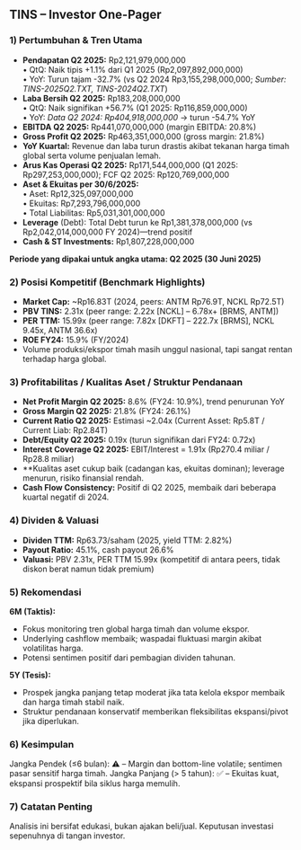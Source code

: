 ## TINS – Investor One-Pager

### 1) Pertumbuhan & Tren Utama
- **Pendapatan Q2 2025:** Rp2,121,979,000,000  
  • QtQ: Naik tipis +1.1% dari Q1 2025 (Rp2,097,892,000,000)  
  • YoY: Turun tajam -32.7% (vs Q2 2024 Rp3,155,298,000,000; *Sumber: TINS-2025Q2.TXT, TINS-2024Q2.TXT*)
- **Laba Bersih Q2 2025:** Rp183,208,000,000  
  • QtQ: Naik signifikan +56.7% (Q1 2025: Rp116,859,000,000)  
  • YoY: *Data Q2 2024: Rp404,918,000,000* → turun -54.7% YoY
- **EBITDA Q2 2025:** Rp441,070,000,000 (margin EBITDA: 20.8%)
- **Gross Profit Q2 2025:** Rp463,351,000,000 (gross margin: 21.8%)
- **YoY Kuartal:** Revenue dan laba turun drastis akibat tekanan harga timah global serta volume penjualan lemah.
- **Arus Kas Operasi Q2 2025:** Rp171,544,000,000 (Q1 2025: Rp297,253,000,000); FCF Q2 2025: Rp120,769,000,000
- **Aset & Ekuitas per 30/6/2025:**  
  • Aset: Rp12,325,097,000,000  
  • Ekuitas: Rp7,293,796,000,000  
  • Total Liabilitas: Rp5,031,301,000,000
- **Leverage** (Debt): Total Debt turun ke Rp1,381,378,000,000 (vs Rp2,042,014,000,000 FY 2024)—trend positif
- **Cash & ST Investments:** Rp1,807,228,000,000

**Periode yang dipakai untuk angka utama: Q2 2025 (30 Juni 2025)**

### 2) Posisi Kompetitif (Benchmark Highlights)
- **Market Cap:** ~Rp16.83T (2024, peers: ANTM Rp76.9T, NCKL Rp72.5T)
- **PBV TINS:** 2.31x (peer range: 2.22x [NCKL] – 6.78x+ [BRMS, ANTM])
- **PER TTM:** 15.99x (peer range: 7.82x [DKFT] – 222.7x [BRMS], NCKL 9.45x, ANTM 36.6x)
- **ROE FY24:** 15.9% (FY/2024)
- Volume produksi/ekspor timah masih unggul nasional, tapi sangat rentan terhadap harga global.

### 3) Profitabilitas / Kualitas Aset / Struktur Pendanaan
- **Net Profit Margin Q2 2025:** 8.6% (FY24: 10.9%), trend penurunan YoY
- **Gross Margin Q2 2025:** 21.8% (FY24: 26.1%)
- **Current Ratio Q2 2025:** Estimasi ~2.04x (Current Asset: Rp5.8T / Current Liab: Rp2.84T)
- **Debt/Equity Q2 2025:** 0.19x (turun signifikan dari FY24: 0.72x)
- **Interest Coverage Q2 2025:** EBIT/Interest = 1.91x (Rp270.4 miliar / Rp28.8 miliar)
- **Kualitas aset cukup baik (cadangan kas, ekuitas dominan); leverage menurun, risiko finansial rendah.
- **Cash Flow Consistency:** Positif di Q2 2025, membaik dari beberapa kuartal negatif di 2024.

### 4) Dividen & Valuasi
- **Dividen TTM:** Rp63.73/saham (2025, yield TTM: 2.82%)
- **Payout Ratio:** 45.1%, cash payout 26.6%
- **Valuasi:** PBV 2.31x, PER TTM 15.99x (kompetitif di antara peers, tidak diskon berat namun tidak premium)

### 5) Rekomendasi
**6M (Taktis):**
- Fokus monitoring tren global harga timah dan volume ekspor.
- Underlying cashflow membaik; waspadai fluktuasi margin akibat volatilitas harga.
- Potensi sentimen positif dari pembagian dividen tahunan.

**5Y (Tesis):**
- Prospek jangka panjang tetap moderat jika tata kelola ekspor membaik dan harga timah stabil naik.
- Struktur pendanaan konservatif memberikan fleksibilitas ekspansi/pivot jika diperlukan.

### 6) Kesimpulan
Jangka Pendek (≤6 bulan): ⚠️ – Margin dan bottom-line volatile; sentimen pasar sensitif harga timah.
Jangka Panjang (> 5 tahun): ✅ – Ekuitas kuat, ekspansi prospektif bila siklus harga memulih.

### 7) Catatan Penting
Analisis ini bersifat edukasi, bukan ajakan beli/jual. Keputusan investasi sepenuhnya di tangan investor.